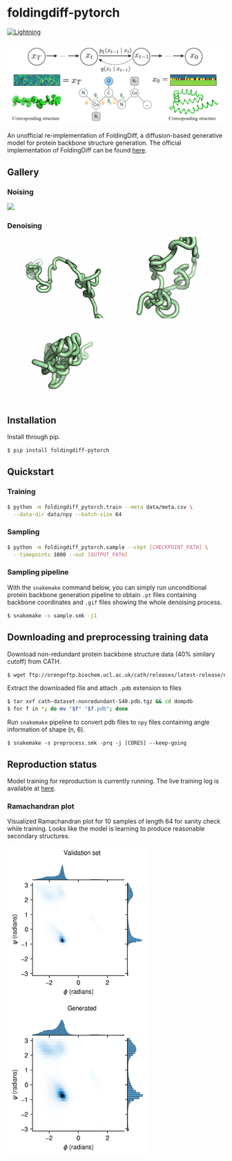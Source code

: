 # foldingdiff-pytorch

[![Lightning](https://img.shields.io/badge/-Lightning-792ee5?logo=pytorchlightning&logoColor=white)](https://github.com/Lightning-AI/lightning)

![banner](img/banner.png)

An unofficial re-implementation of FoldingDiff, a diffusion-based generative model for protein backbone structure generation.
The official implementation of FoldingDiff can be found [here](https://github.com/microsoft/foldingdiff).

## Gallery
### Noising 

<img src="img/noising.gif" width="250">

### Denoising

<p float="left">
  <img src="img/denoising_1.gif" width="250">
  <img src="img/denoising_2.gif" width="250">
  <img src="img/denoising_3.gif" width="250">
</p>

## Installation

Install through pip.
```bash
$ pip install foldingdiff-pytorch
```

## Quickstart

### Training
```bash
$ python -m foldingdiff_pytorch.train --meta data/meta.csv \
  --data-dir data/npy --batch-size 64
```

### Sampling
```bash
$ python -m foldingdiff_pytorch.sample --ckpt [CHECKPOINT_PATH] \
  --timepoints 1000 --out [OUTPUT_PATH]
```

### Sampling pipeline

With the `snakemake` command below, you can simply run unconditional protein backbone generation pipeline to obtain `.pt` files containing backbone coordinates and `.gif` files showing the whole denoising process.

```bash
$ snakemake -s sample.smk -j1
```

## Downloading and preprocessing training data
Download non-redundant protein backbone structure data (40% similary cutoff) from CATH.
```bash 
$ wget ftp://orengoftp.biochem.ucl.ac.uk/cath/releases/latest-release/non-redundant-data-sets/cath-dataset-nonredundant-S40.pdb.tgz
```

Extract the downloaded file and attach `.pdb` extension to files
```bash
$ tar xvf cath-dataset-nonredundant-S40.pdb.tgz && cd dompdb
$ for f in *; do mv "$f" "$f.pdb"; done
```

Run `snakemake` pipeline to convert pdb files to `npy` files containing angle information of shape (n, 6).
```
$ snakemake -s preprocess.smk -prq -j [CORES] --keep-going
```

## Reproduction status

Model training for reproduction is currently running. The live training log is available at [here](https://api.wandb.ai/links/dohlee/1drc1ujg).


### Ramachandran plot
Visualized Ramachandran plot for 10 samples of length 64 for sanity check while training.
Looks like the model is learning to produce reasonable secondary structures.

<p float="left">
  <img src="img/ramachandran.png" width="325">
  <img src="img/ramachandran_generated.png" width="325">
</p>
